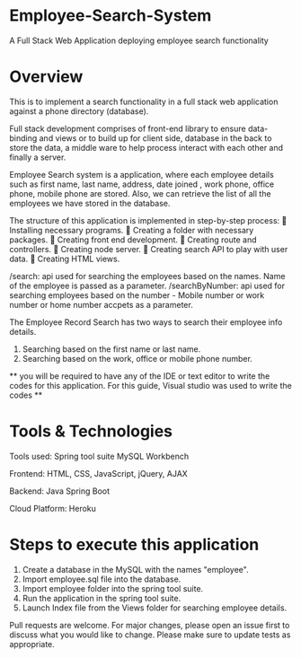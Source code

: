 # Employee-Search-System
A Full Stack Web Application deploying employee search functionality

# Overview
This is to implement a search functionality in a full stack web
application against a phone directory (database).

Full stack development comprises of front-end library to ensure data-binding and views or to build up for client side, database in the back to store the data, a middle ware to help process interact with each other and finally a server. 

Employee Search system is a application, where each employee details such as first name, last name, address, date joined , work phone, office phone, mobile phone are stored. Also, we can retrieve the list of all the employees we have stored in the database.

The structure of this application is implemented in step-by-step process: 
 Installing necessary programs. 
 Creating a folder with necessary packages. 
 Creating front end development.
 Creating route and controllers.
 Creating node server. 
 Creating search API to play with user data. 
 Creating HTML views.

/search: api used for searching the employees based on the names. Name of the employee is passed as a parameter.
/searchByNumber: api used for searching employees based on the number - Mobile number or work number or home number accpets as a parameter.

The Employee Record Search has two ways to search their employee info details.
1. Searching based on the first name or last name.
2. Searching based on the work, office or mobile phone number.

** you will be required to have any of the IDE or text editor to write the codes for this application. For this guide, Visual studio was used to write the codes **

# Tools & Technologies
Tools used:
Spring tool suite 
MySQL Workbench

Frontend: HTML, CSS, JavaScript, jQuery, AJAX

Backend: Java Spring Boot

Cloud Platform:
Heroku

# Steps to execute this application

1. Create a database in the MySQL with the names "employee".
2. Import employee.sql file into the database.
3. Import employee folder into the spring tool suite.
4. Run the application in the spring tool suite.
5. Launch Index file from the Views folder for searching employee details.


Pull requests are welcome. For major changes, please open an issue first to discuss what you would like to change. Please make sure to update tests as appropriate.


